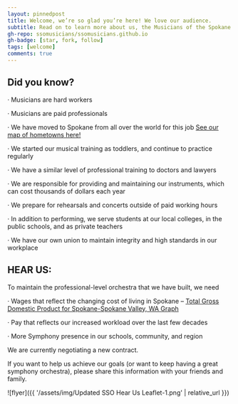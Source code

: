 ```yaml
---
layout: pinnedpost
title: Welcome, we’re so glad you’re here! We love our audience.
subtitle: Read on to learn more about us, the Musicians of the Spokane Symphony.
gh-repo: ssomusicians/ssomusicians.github.io
gh-badge: [star, fork, follow]
tags: [welcome]
comments: true
---
```


## Did you know?

·      Musicians are hard workers

·      Musicians are paid professionals

·      We have moved to Spokane from all over the world for this job [See our map of hometowns here!](http://www.spokanesymphonymusicians.org/about-us/)

·      We started our musical training as toddlers, and continue to practice regularly

·      We have a similar level of professional training to doctors and lawyers

·      We are responsible for providing and maintaining our instruments, which can cost thousands of dollars each year

·      We prepare for rehearsals and concerts outside of paid working hours

·      In addition to performing, we serve students at our local colleges, in the public schools, and as private teachers

·      We have our own union to maintain integrity and high standards in our workplace

 

## HEAR US: 

To maintain the professional-level orchestra that we have built, we need

·      Wages that reflect the changing cost of living in Spokane – [Total Gross Domestic Product for Spokane-Spokane Valley, WA Graph](https://fred.stlouisfed.org/series/NGMP44060)

·      Pay that reflects our increased workload over the last few decades

·      More Symphony presence in our schools, community, and region

 

We are currently negotiating a new contract.

If you want to help us achieve our goals (or want to keep having a great symphony orchestra), please share this information with your friends and family.




![flyer]({{ '/assets/img/Updated SSO Hear Us Leaflet-1.png' | relative_url }})
